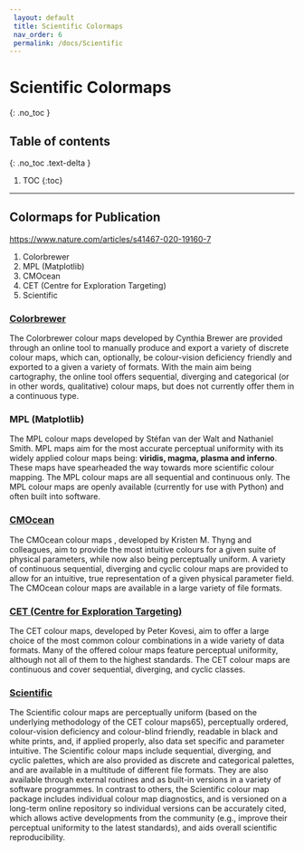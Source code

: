 ```yaml
--- 
 layout: default 
 title: Scientific Colormaps
 nav_order: 6
 permalink: /docs/Scientific 
--- 
```


# Scientific Colormaps
{: .no_toc } 

## Table of contents
{: .no_toc .text-delta }

1. TOC
{:toc}

---
## Colormaps for Publication

https://www.nature.com/articles/s41467-020-19160-7

1. Colorbrewer
2. MPL (Matplotlib)
3. CMOcean
4. CET (Centre for Exploration Targeting)
5. Scientific

### [Colorbrewer](/colormaps/docs/collections/colorbrewer)

The Colorbrewer colour maps developed by Cynthia Brewer are provided through an online tool to manually produce and export a variety of discrete colour maps, which can, optionally, be colour-vision deficiency friendly and exported to a given a variety of formats. With the main aim being cartography, the online tool offers sequential, diverging and categorical (or in other words, qualitative) colour maps, but does not currently offer them in a continuous type.

### MPL (Matplotlib)

The MPL colour maps developed by Stéfan van der Walt and Nathaniel Smith. MPL maps aim for the most accurate perceptual uniformity with its widely applied colour maps being: **viridis, magma, plasma and inferno**. These maps have spearheaded the way towards more scientific colour mapping. The MPL colour maps are all sequential and continuous only. The MPL colour maps are openly available (currently for use with Python) and often built into software.

### [CMOcean](/colormaps/docs/collections/cmocean)

The CMOcean colour maps , developed by Kristen M. Thyng and colleagues, aim to provide the most intuitive colours for a given suite of physical parameters, while now also being perceptually uniform. A variety of continuous sequential, diverging and cyclic colour maps are provided to allow for an intuitive, true representation of a given physical parameter field. The CMOcean colour maps are available in a large variety of file formats.

### [CET (Centre for Exploration Targeting)](/colormaps/docs/collections/colorcet)

The CET colour maps, developed by Peter Kovesi, aim to offer a large choice of the most common colour combinations in a wide variety of data formats. Many of the offered colour maps feature perceptual uniformity, although not all of them to the highest standards. The CET colour maps are continuous and cover sequential, diverging, and cyclic classes.

### [Scientific](/colormaps/docs/collections/scientific) 

The Scientific colour maps are perceptually uniform (based on the underlying methodology of the CET colour maps65), perceptually ordered, colour-vision deficiency and colour-blind friendly, readable in black and white prints, and, if applied properly, also data set specific and parameter intuitive. The Scientific colour maps include sequential, diverging, and cyclic palettes, which are also provided as discrete and categorical palettes, and are available in a multitude of different file formats. They are also available through external routines and as built-in versions in a variety of software programmes. In contrast to others, the Scientific colour map package includes individual colour map diagnostics, and is versioned on a long-term online repository so individual versions can be accurately cited, which allows active developments from the community (e.g., improve their perceptual uniformity to the latest standards), and aids overall scientific reproducibility.